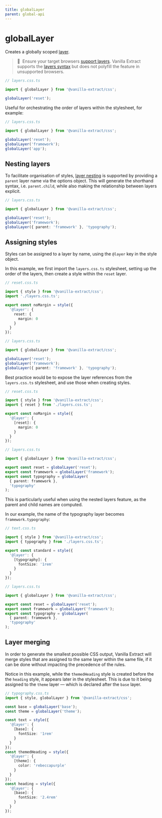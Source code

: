 ```yaml
---
title: globalLayer
parent: global-api
---
```


# globalLayer

Creates a globally scoped [layer].

> 🚧&nbsp;&nbsp;Ensure your target browsers [support layers].
> Vanilla Extract supports the [layers syntax][layer] but does not polyfill the feature in unsupported browsers.

```ts compiled
// layers.css.ts

import { globalLayer } from '@vanilla-extract/css';

globalLayer('reset');
```

Useful for orchestrating the order of layers within the stylesheet, for example:

```ts compiled
// layers.css.ts

import { globalLayer } from '@vanilla-extract/css';

globalLayer('reset');
globalLayer('framework');
globalLayer('app');
```

## Nesting layers

To facilitate organisation of styles, [layer nesting] is supported by providing a `parent` layer name via the options object.
This will generate the shorthand syntax, i.e. `parent.child`, while also making the relationship between layers explicit.

```ts compiled
// layers.css.ts

import { globalLayer } from '@vanilla-extract/css';

globalLayer('reset');
globalLayer('framework');
globalLayer({ parent: 'framework' }, 'typography');
```

## Assigning styles

Styles can be assigned to a layer by name, using the `@layer` key in the style object.

In this example, we first import the `layers.css.ts` stylesheet, setting up the order of the layers, then create a style within the `reset` layer.

```ts compiled
// reset.css.ts

import { style } from '@vanilla-extract/css';
import './layers.css.ts';

export const noMargin = style({
  '@layer': {
    reset: {
      margin: 0
    }
  }
});

// layers.css.ts

import { globalLayer } from '@vanilla-extract/css';

globalLayer('reset');
globalLayer('framework');
globalLayer({ parent: 'framework' }, 'typography');
```

Best practice would be to expose the layer references from the `layers.css.ts` stylesheet, and use those when creating styles.

```ts compiled
// reset.css.ts

import { style } from '@vanilla-extract/css';
import { reset } from './layers.css.ts';

export const noMargin = style({
  '@layer': {
    [reset]: {
      margin: 0
    }
  }
});

// layers.css.ts

import { globalLayer } from '@vanilla-extract/css';

export const reset = globalLayer('reset');
export const framework = globalLayer('framework');
export const typography = globalLayer(
  { parent: framework },
  'typography'
);
```

This is particularly useful when using the nested layers feature, as the parent and child names are computed.

In our example, the name of the typography layer becomes `framework.typography`:

```ts compiled
// text.css.ts

import { style } from '@vanilla-extract/css';
import { typography } from './layers.css.ts';

export const standard = style({
  '@layer': {
    [typography]: {
      fontSize: '1rem'
    }
  }
});

// layers.css.ts

import { globalLayer } from '@vanilla-extract/css';

export const reset = globalLayer('reset');
export const framework = globalLayer('framework');
export const typography = globalLayer(
  { parent: framework },
  'typography'
);
```

## Layer merging

In order to generate the smallest possible CSS output, Vanilla Extract will merge styles that are assigned to the same layer within the same file, if it can be done without impacting the precedence of the rules.

Notice in this example, while the `themedHeading` style is created before the the `heading` style, it appears later in the stylesheet. This is due to it being assigned to the `theme` layer — which is declared after the `base` layer.

```ts compiled
// typography.css.ts
import { style, globalLayer } from '@vanilla-extract/css';

const base = globalLayer('base');
const theme = globalLayer('theme');

const text = style({
  '@layer': {
    [base]: {
      fontSize: '1rem'
    }
  }
});
const themedHeading = style({
  '@layer': {
    [theme]: {
      color: 'rebeccapurple'
    }
  }
});
const heading = style({
  '@layer': {
    [base]: {
      fontSize: '2.4rem'
    }
  }
});
```

[layer]: https://developer.mozilla.org/en-US/docs/Web/CSS/@layer
[layer nesting]: https://developer.mozilla.org/en-US/docs/Web/CSS/@layer#nesting_layers
[support layers]: https://caniuse.com/css-cascade-layers
